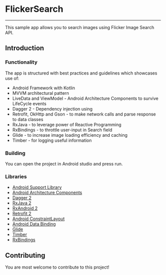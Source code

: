 # FlickerSearch
---
This sample app allows you to search images using Flicker Image Search API.

Introduction
---
### Functionality
The app is structured with best practices and guidelines which showcases use of:
* Android Framework with Kotlin
* MVVM architectural pattern
* LiveData and ViewModel - Android Architecture Components to survive LifeCycle events
* Dagger 2 - Dependency injection using 
* Retrofit, OkHttp and Gson - to make network calls and parse response to data classes
* RxJava - to leverage power of Reactive Programming
* RxBindings - to throttle user-input in Search field
* Glide - to increase image loading efficiency and caching
* Timber - for logging useful information


### Building
You can open the project in Android studio and press run.

### Libraries
* [Android Support Library](https://developer.android.com/topic/libraries/support-library/index.html)
* [Android Architecture Components](https://developer.android.com/arch)
* [Dagger 2](https://google.github.io/dagger)
* [RxJava 2](https://github.com/ReactiveX/RxJava)
* [RxAndroid 2](https://github.com/ReactiveX/RxAndroid)
* [Retrofit 2](http://square.github.io/retrofit)
* [Android ConstraintLayout](https://developer.android.com/training/constraint-layout/index.html)
* [Android Data Binding](https://developer.android.com/topic/libraries/data-binding/index.html)
* [Glide](https://github.com/bumptech/glide)
* [Timber](https://github.com/JakeWharton/timber)
* [RxBindings](https://github.com/JakeWharton/RxBinding)

Contributing
---
You are most welcome to contribute to this project!
